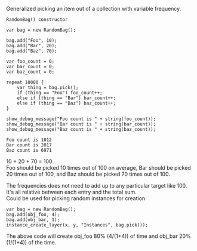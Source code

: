 Generalized picking an item out of a collection with variable frequency.

```gml
RandomBag() constructor
```

```gml
var bag = new RandomBag();

bag.add("Foo", 10);
bag.add("Bar", 20);
bag.add("Baz", 70);

var foo_count = 0;
var bar_count = 0;
var baz_count = 0;

repeat 10000 {
    var thing = bag.pick();
    if (thing == "Foo") foo_count++;
    else if (thing == "Bar") bar_count++;
    else if (thing == "Baz") baz_count++;
}

show_debug_message("Foo count is " + string(foo_count));
show_debug_message("Bar count is " + string(bar_count));
show_debug_message("Baz count is " + string(baz_count));
```

```
Foo count is 1012
Bar count is 2017
Baz count is 6971
```

10 + 20 + 70 = 100.   
Foo should be picked 10 times out of 100 on average, Bar should be picked 20 times out of 100, and Baz should be picked 70 times out of 100.  

The frequencies does not need to add up to any particular target like 100. It's all relative between each entry and the total sum.  
Could be used for picking random instances for creation  

```gml
var bag = new RandomBag();
bag.add(obj_foo, 4);
bag.add(obj_bar, 1);
instance_create_layer(x, y, "Instances", bag.pick());
```

The above code will create obj_foo 80% (4/(1+4)) of time and obj_bar 20% (1/(1+4)) of the time.